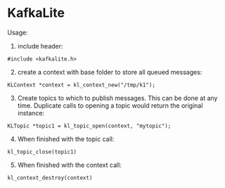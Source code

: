 # KafkaLite

Usage:

1. include header:

```
#include <kafkalite.h>
```

2. create a context with base folder to store all queued messages:

```
KLContext *context = kl_context_new("/tmp/k1");
```

3. Create topics to which to publish messages.  This can be done at any time.
   Duplicate calls to opening a topic would return the original instance:

```
KLTopic *topic1 = kl_topic_open(context, "mytopic");
```

4. When finished with the topic call:

```
kl_topic_close(topic1)
```

5. When finished with the context call:

```
kl_context_destroy(context)
```

